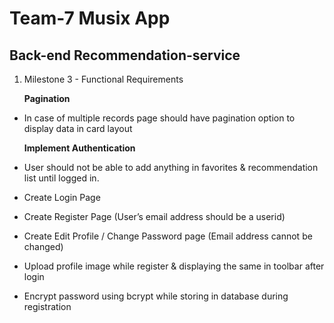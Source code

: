 # Team-7 Musix App

## Back-end Recommendation-service 

1. Milestone 3 - Functional Requirements

    **Pagination**
- In case of multiple records page should have pagination option to display data in card layout

    **Implement Authentication**
- User should not be able to add anything in favorites & recommendation list until logged in.
- Create Login Page
- Create Register Page (User’s email address should be a userid)
- Create Edit Profile / Change Password page (Email address cannot be changed)
- Upload profile image while register & displaying the same in toolbar after login
- Encrypt password using bcrypt while storing in database during registration